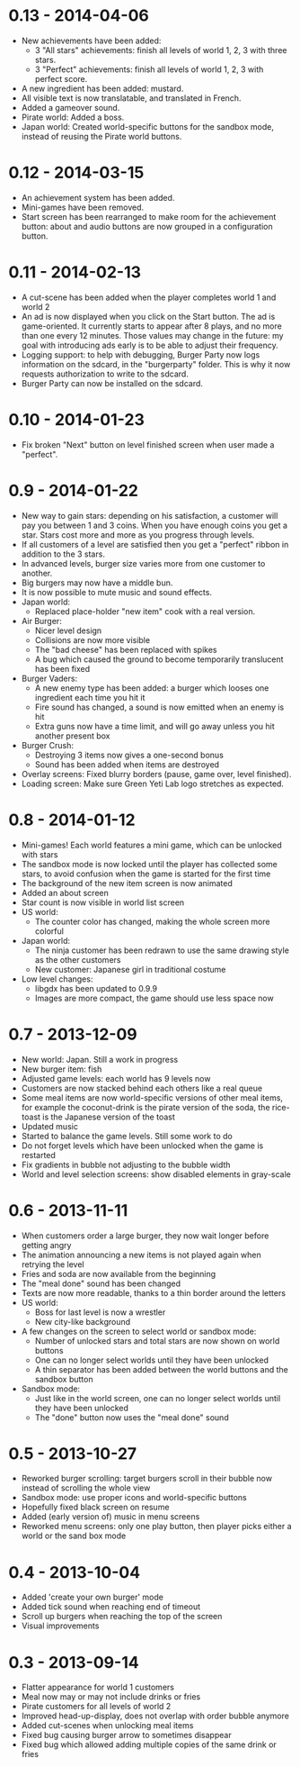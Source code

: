 # 0.13 - 2014-04-06
- New achievements have been added:
    - 3 "All stars" achievements: finish all levels of world 1, 2, 3 with three
      stars.
    - 3 "Perfect" achievements: finish all levels of world 1, 2, 3 with perfect
      score.
- A new ingredient has been added: mustard.
- All visible text is now translatable, and translated in French.
- Added a gameover sound.
- Pirate world: Added a boss.
- Japan world: Created world-specific buttons for the sandbox mode, instead of
  reusing the Pirate world buttons.

# 0.12 - 2014-03-15

- An achievement system has been added.
- Mini-games have been removed.
- Start screen has been rearranged to make room for the achievement button:
  about and audio buttons are now grouped in a configuration button.

# 0.11 - 2014-02-13

- A cut-scene has been added when the player completes world 1 and world 2
- An ad is now displayed when you click on the Start button. The ad is
  game-oriented. It currently starts to appear after 8 plays, and no more than
  one every 12 minutes. Those values may change in the future: my goal with
  introducing ads early is to be able to adjust their frequency.
- Logging support: to help with debugging, Burger Party now logs information on
  the sdcard, in the "burgerparty" folder. This is why it now requests
  authorization to write to the sdcard.
- Burger Party can now be installed on the sdcard.

# 0.10 - 2014-01-23

- Fix broken "Next" button on level finished screen when user made a "perfect".

# 0.9 - 2014-01-22

- New way to gain stars: depending on his satisfaction, a customer will pay you
  between 1 and 3 coins. When you have enough coins you get a star. Stars cost
  more and more as you progress through levels.
- If all customers of a level are satisfied then you get a "perfect" ribbon in
  addition to the 3 stars.
- In advanced levels, burger size varies more from one customer to another.
- Big burgers may now have a middle bun.
- It is now possible to mute music and sound effects.
- Japan world:
    - Replaced place-holder "new item" cook with a real version.
- Air Burger:
    - Nicer level design
    - Collisions are now more visible
    - The "bad cheese" has been replaced with spikes
    - A bug which caused the ground to become temporarily translucent has been
      fixed
- Burger Vaders:
    - A new enemy type has been added: a burger which looses one ingredient each
      time you hit it
    - Fire sound has changed, a sound is now emitted when an enemy is hit
    - Extra guns now have a time limit, and will go away unless you hit another
      present box
- Burger Crush:
    - Destroying 3 items now gives a one-second bonus
    - Sound has been added when items are destroyed
- Overlay screens: Fixed blurry borders (pause, game over, level finished).
- Loading screen: Make sure Green Yeti Lab logo stretches as expected.

# 0.8 - 2014-01-12

- Mini-games! Each world features a mini game, which can be unlocked with stars
- The sandbox mode is now locked until the player has collected some stars, to
  avoid confusion when the game is started for the first time
- The background of the new item screen is now animated
- Added an about screen
- Star count is now visible in world list screen
- US world:
    - The counter color has changed, making the whole screen more colorful
- Japan world:
    - The ninja customer has been redrawn to use the same drawing style as the
      other customers
    - New customer: Japanese girl in traditional costume
- Low level changes:
    - libgdx has been updated to 0.9.9
    - Images are more compact, the game should use less space now

# 0.7 - 2013-12-09

- New world: Japan. Still a work in progress
- New burger item: fish
- Adjusted game levels: each world has 9 levels now
- Customers are now stacked behind each others like a real queue
- Some meal items are now world-specific versions of other meal items, for
  example the coconut-drink is the pirate version of the soda, the rice-toast
  is the Japanese version of the toast
- Updated music
- Started to balance the game levels. Still some work to do
- Do not forget levels which have been unlocked when the game is restarted
- Fix gradients in bubble not adjusting to the bubble width
- World and level selection screens: show disabled elements in gray-scale

# 0.6 - 2013-11-11

- When customers order a large burger, they now wait longer before getting angry
- The animation announcing a new items is not played again when retrying the
  level
- Fries and soda are now available from the beginning
- The "meal done" sound has been changed
- Texts are now more readable, thanks to a thin border around the letters
- US world:
    - Boss for last level is now a wrestler
    - New city-like background
- A few changes on the screen to select world or sandbox mode:
    - Number of unlocked stars and total stars are now shown on world buttons
    - One can no longer select worlds until they have been unlocked
    - A thin separator has been added between the world buttons and the sandbox
      button
- Sandbox mode:
    - Just like in the world screen, one can no longer select worlds until they
      have been unlocked
    - The "done" button now uses the "meal done" sound

# 0.5 - 2013-10-27

- Reworked burger scrolling: target burgers scroll in their bubble now instead
  of scrolling the whole view
- Sandbox mode: use proper icons and world-specific buttons
- Hopefully fixed black screen on resume
- Added (early version of) music in menu screens
- Reworked menu screens: only one play button, then player picks either a world
  or the sand box mode

# 0.4 - 2013-10-04

- Added 'create your own burger' mode
- Added tick sound when reaching end of timeout
- Scroll up burgers when reaching the top of the screen
- Visual improvements

# 0.3 - 2013-09-14

- Flatter appearance for world 1 customers
- Meal now may or may not include drinks or fries
- Pirate customers for all levels of world 2
- Improved head-up-display, does not overlap with order bubble anymore
- Added cut-scenes when unlocking meal items
- Fixed bug causing burger arrow to sometimes disappear
- Fixed bug which allowed adding multiple copies of the same drink or fries
